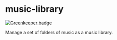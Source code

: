 # music-library

[![Greenkeeper badge](https://badges.greenkeeper.io/hypermodules/music-library.svg)](https://greenkeeper.io/)

Manage a set of folders of music as a music library.
